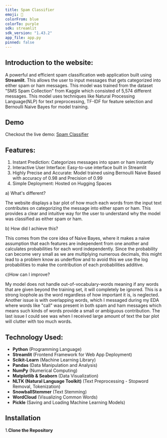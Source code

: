```yaml
---
title: Spam Classifier
emoji: 📧
colorFrom: blue
colorTo: purple
sdk: streamlit
sdk_version: "1.43.2" 
app_file: app.py
pinned: false
---
```


## Introduction to the website:

A powerful and efficient spam classification web application built using **Streamlit**. This allows the user to input messages that gets categorized into either spam or ham messages. This model was trained from the dataset "SMS Spam Collection" from Kaggle which consisted of 5,574 different messages. This model uses techniques like Natural Processing Language(NLP) for text preprocessing, TF-IDF for feature selection and Bernoulli Naive Bayes for model training.

## Demo 

Checkout the live demo: [Spam Classifier]()

## Features:

1) Instant Prediction: Categorizes messages into spam or ham instantly
2) Interactive User Interface: Easy-to-use interface built in Streamlit
3) Highly Precise and Accurate: Model trained using Bernoulli Naive Based with accuracy of 0.98 and Precision of 0.99
4) Simple Deployment: Hosted on Hugging Spaces

a) What's different?

The website displays a bar plot of how much each words from the input text contributes on categorizing the message into either spam or ham. This provides a clear and intuitive way for the user to understand why the model was classified as either spam or ham.

b) How did I achieve this?

This comes from the core idea of Naive Bayes, where it makes a naive assumption that each features are independent from one another and calculates probabilities for each word independently. Since the probability can become very small as we are multiplying numerous decimals, this might lead to a problem know as underflow and to avoid this we use the log probabilities to make the contribution of each probabilities additive.

c)How can I improve?

My model does not handle out-of-vocabulary-words meaning if any words that are given beyond the training set, it will completely be ignored. This is a strong loophole as the word regardless of how important it is, is neglected. Another issue is with overlapping words, which I messaged during my EDA where words like "call" was present in both spam and ham messages which means such kinds of words provide a small or ambiguous contribution. The last issue I could see was when I received large amount of text the bar plot will clutter with too much words. 

## Technology Used:

- **Python** (Programming Language)
- **Streamlit** (Frontend Framework for Web App Deployment)
- **Scikit-Learn** (Machine Learning Library)
- **Pandas** (Data Manipulation and Analysis)
- **NumPy** (Numerical Computing)
- **Matplotlib & Seaborn** (Data Visualization)
- **NLTK (Natural Language Toolkit)** (Text Preprocessing - Stopword Removal, Tokenization)
- **SnowballStemmer** (Text Stemming)
- **WordCloud** (Visualizing Common Words)
- **Pickle** (Saving and Loading Machine Learning Models)

## Installation

1.**Clone the Repository**
